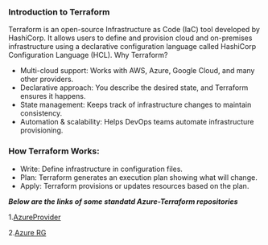 ### Introduction to Terraform
Terraform is an open-source Infrastructure as Code (IaC) tool developed by HashiCorp. It allows users to define and provision cloud and on-premises infrastructure using a declarative configuration language called HashiCorp Configuration Language (HCL).
Why Terraform?
- Multi-cloud support: Works with AWS, Azure, Google Cloud, and many other providers.
- Declarative approach: You describe the desired state, and Terraform ensures it happens.
- State management: Keeps track of infrastructure changes to maintain consistency.
- Automation & scalability: Helps DevOps teams automate infrastructure provisioning.
  
### How Terraform Works:

- Write: Define infrastructure in configuration files.
- Plan: Terraform generates an execution plan showing what will change.
- Apply: Terraform provisions or updates resources based on the plan.

***Below are the links of some standatd Azure-Terraform repositories***



1.[AzureProvider](https://github.com/animesh-sarkar/Terraform/blob/main/Provider.tf "AzureProvider")

2.[Azure RG](https://github.com/animesh-sarkar/Terraform/blob/main/ResourceGroup.tf "Azure RG")
